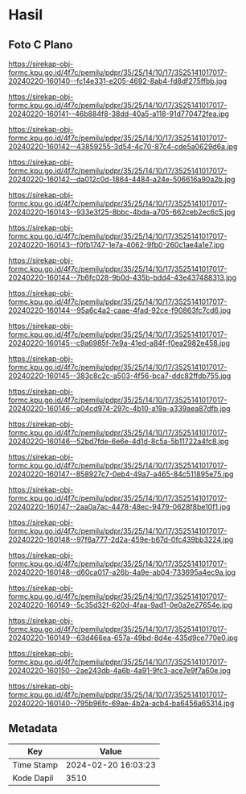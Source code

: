 # Hasil

## Foto C Plano

https://sirekap-obj-formc.kpu.go.id/4f7c/pemilu/pdpr/35/25/14/10/17/3525141017017-20240220-160140--fc14e331-e205-4692-8ab4-fd8df275ffbb.jpg

https://sirekap-obj-formc.kpu.go.id/4f7c/pemilu/pdpr/35/25/14/10/17/3525141017017-20240220-160141--46b884f8-38dd-40a5-a118-91d770472fea.jpg

https://sirekap-obj-formc.kpu.go.id/4f7c/pemilu/pdpr/35/25/14/10/17/3525141017017-20240220-160142--43859255-3d54-4c70-87c4-cde5a0629d6a.jpg

https://sirekap-obj-formc.kpu.go.id/4f7c/pemilu/pdpr/35/25/14/10/17/3525141017017-20240220-160142--da012c0d-1864-4484-a24e-506616a90a2b.jpg

https://sirekap-obj-formc.kpu.go.id/4f7c/pemilu/pdpr/35/25/14/10/17/3525141017017-20240220-160143--933e3f25-8bbc-4bda-a705-662ceb2ec6c5.jpg

https://sirekap-obj-formc.kpu.go.id/4f7c/pemilu/pdpr/35/25/14/10/17/3525141017017-20240220-160143--f0fb1747-1e7a-4062-9fb0-260c1ae4a1e7.jpg

https://sirekap-obj-formc.kpu.go.id/4f7c/pemilu/pdpr/35/25/14/10/17/3525141017017-20240220-160144--7b6fc028-9b0d-435b-bdd4-43e437488313.jpg

https://sirekap-obj-formc.kpu.go.id/4f7c/pemilu/pdpr/35/25/14/10/17/3525141017017-20240220-160144--95a6c4a2-caae-4fad-92ce-f90863fc7cd6.jpg

https://sirekap-obj-formc.kpu.go.id/4f7c/pemilu/pdpr/35/25/14/10/17/3525141017017-20240220-160145--c9a6985f-7e9a-41ed-a84f-f0ea2982e458.jpg

https://sirekap-obj-formc.kpu.go.id/4f7c/pemilu/pdpr/35/25/14/10/17/3525141017017-20240220-160145--383c8c2c-a503-4f56-bca7-ddc82ffdb755.jpg

https://sirekap-obj-formc.kpu.go.id/4f7c/pemilu/pdpr/35/25/14/10/17/3525141017017-20240220-160146--a04cd974-297c-4b10-a19a-a339aea87dfb.jpg

https://sirekap-obj-formc.kpu.go.id/4f7c/pemilu/pdpr/35/25/14/10/17/3525141017017-20240220-160146--52bd7fde-6e6e-4d1d-8c5a-5b11722a4fc8.jpg

https://sirekap-obj-formc.kpu.go.id/4f7c/pemilu/pdpr/35/25/14/10/17/3525141017017-20240220-160147--858927c7-0eb4-49a7-a465-84c511895e75.jpg

https://sirekap-obj-formc.kpu.go.id/4f7c/pemilu/pdpr/35/25/14/10/17/3525141017017-20240220-160147--2aa0a7ac-4478-48ec-9479-0628f8be10f1.jpg

https://sirekap-obj-formc.kpu.go.id/4f7c/pemilu/pdpr/35/25/14/10/17/3525141017017-20240220-160148--97f6a777-2d2a-459e-b67d-0fc439bb3224.jpg

https://sirekap-obj-formc.kpu.go.id/4f7c/pemilu/pdpr/35/25/14/10/17/3525141017017-20240220-160148--d60ca017-a26b-4a9e-ab04-733695a4ec9a.jpg

https://sirekap-obj-formc.kpu.go.id/4f7c/pemilu/pdpr/35/25/14/10/17/3525141017017-20240220-160149--5c35d32f-620d-4faa-9ad1-0e0a2e27654e.jpg

https://sirekap-obj-formc.kpu.go.id/4f7c/pemilu/pdpr/35/25/14/10/17/3525141017017-20240220-160149--63d466ea-657a-49bd-8d4e-435d9ce770e0.jpg

https://sirekap-obj-formc.kpu.go.id/4f7c/pemilu/pdpr/35/25/14/10/17/3525141017017-20240220-160150--2ae243db-4a6b-4a91-9fc3-ace7e9f7a60e.jpg

https://sirekap-obj-formc.kpu.go.id/4f7c/pemilu/pdpr/35/25/14/10/17/3525141017017-20240220-160140--795b96fc-69ae-4b2a-acb4-ba6456a65314.jpg


## Metadata

| Key        | Value               |
| ---------- | ------------------- |
| Time Stamp | 2024-02-20 16:03:23 |
| Kode Dapil | 3510                |




